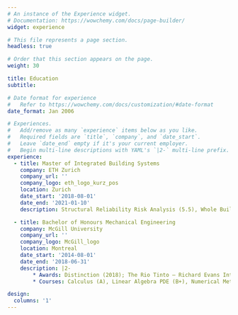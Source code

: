 ```yaml
---
# An instance of the Experience widget.
# Documentation: https://wowchemy.com/docs/page-builder/
widget: experience

# This file represents a page section.
headless: true

# Order that this section appears on the page.
weight: 30

title: Education
subtitle:

# Date format for experience
#   Refer to https://wowchemy.com/docs/customization/#date-format
date_format: Jan 2006

# Experiences.
#   Add/remove as many `experience` items below as you like.
#   Required fields are `title`, `company`, and `date_start`.
#   Leave `date_end` empty if it's your current employer.
#   Begin multi-line descriptions with YAML's `|2-` multi-line prefix.
experience:
  - title: Master of Integrated Building Systems
    company: ETH Zurich
    company_url: ''
    company_logo: eth_logo_kurz_pos
    location: Zurich
    date_start: '2018-08-01'
    date_end: '2021-01-10'
    description: Structural Reliability Risk Analysis (5.5), Whole Building Simulation (5.75), Information Systems for Eng (5), Big Data, Building Systems (5.25), Lean Project Delivery (5.5), Technology Innovation Management (6), PM for Engineers (5), Advanced Computational Design (5) etc.

  - title: Bachelor of Honours Mechanical Engineering
    company: McGill University
    company_url: ''
    company_logo: McGill_logo
    location: Montreal
    date_start: '2014-08-01'
    date_end: '2018-06-31'
    description: |2-
        * Awards: Distinction (2018); The Rio Tinto – Richard Evans International Exchange Awards (2016-2017); Professor W.M. (Bill) Williams Scholarship in Engineering, John Howard Ambrose Scholarship (2014-2015)
        * Courses: Calculus (A), Linear Algebra PDE (B+), Numerical Methods in Mech Eng (A-), Eng Economy (A), Mechanics (A), Thermodynamics (A), Adv Fluid Mechanics (B+), Heat Transfer (A), Probability (A), Control Systems

design:
  columns: '1'
---
```

